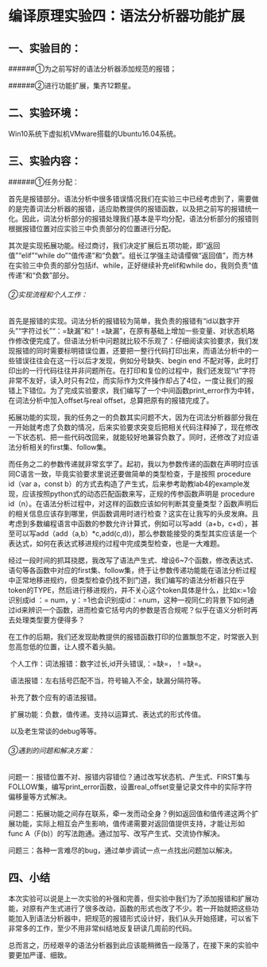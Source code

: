 # 编译原理实验四：语法分析器功能扩展

## 一、实验目的：

######①为之前写好的语法分析器添加规范的报错；

######②进行功能扩展，集齐12颗星。

## 二、实验环境：

Win10系统下虚拟机VMware搭载的Ubuntu16.04系统。

## 三、实验内容：

######①任务分配：

​	首先是报错部分。语法分析中很多错误情况我们在实验三中已经考虑到了，需要做的是完善词法分析器的报错，适应助教提供的报错函数，以及把之前写的报错统一化。因此，词法分析部分的报错处理我们基本是平均分配，语法分析部分的报错则根据报错位置对应实验三中负责部分的位置进行分配。

​	其次是实现拓展功能。经过商讨，我们决定扩展后五项功能，即“返回值”“elif”“while do”“值传递”和“负数”。组长江学强主动请缨做“返回值”，而方林在实验三中负责的部分包括if、while，正好继续补充elif和while do，我则负责“值传递”和“负数”部分。

###### ②实现流程和个人工作：

​	首先是报错的实现。词法分析的报错较为简单，我负责的报错有“id以数字开头”“字符过长”“：=缺漏”和“！=缺漏”，在原有基础上增加一些变量、对状态机略作修改便完成了。但语法分析中问题就比较不乐观了：仔细阅读实验要求，我们发现报错的同时需要标明错误位置，还要把一整行代码打印出来，而语法分析中的一些错误往往会在这一行以后才发现，例如分号缺失、begin end 不配对等，此时打印出的一行代码往往并非问题所在。在打印和复位的过程中，我们还发现“\t”字符非常不友好，读入时只有2位，而实际作为文件操作却占了4位，一度让我们的报错上下错位。为了完成实验要求，我们编写了一个中间函数print_error作为中转，在词法分析中加入offset与real offset，总算把原有的报错完成了。

​	拓展功能的实现，我的任务之一的负数其实问题不大，因为在词法分析器部分我在一开始就考虑了负数的情况，后来实验要求突变后把相关代码注释掉了，现在修改一下状态机、把一些代码改回来，就能较好地兼容负数了。同时，还修改了对应语法分析相关的first集、follow集。

​	而任务之二的参数传递就非常玄学了。起初，我以为参数传递的函数在声明时应该同C语言一致，毕竟实验要求里说还要做简单的类型检查，于是按照 procedure id（var a，const b）的方式去构造了产生式，后来参考助教lab4的example发现，应该按照python式的动态匹配函数来写，正规的传参函数声明是 procedure id（n）。在语法分析过程中，对这样的函数应该如何判断其变量类型？函数声明后的相关信息应该存到哪里，供函数调用时进行检查？这实在让我写的头皮发麻。且考虑到多数编程语言中函数的参数允许计算式，例如可以写add（a+b，c+d），甚至可以写add（add（a,b）*c,add(c,d))，那么参数能接受的类型其实应该是一个表达式，如何在表达式移进规约过程中完成类型检查，也是一大难题。

​	经过一段时间的抓耳挠腮，我改写了语法产生式、增设6~7个函数，修改表达式、语句等各函数中对应的first集、follow集，终于让参数传递功能能在语法分析过程中正常地移进规约，但类型检查仍找不到门道，我们编写的语法分析器只在乎token的TYPE，然后进行移进规约，并不关心这个token具体是什么，比如x:=1会识别成id ：= num，y：=1也会识别成id：=num，这种一视同仁的背景下如何通过id来辨识一个函数，进而检查它括号内的参数是否合规呢？似乎在语义分析时再去处理类型要方便得多？

​	在工作的后期，我们还发现助教提供的报错函数打印的位置飘忽不定，时常嵌入到忽高忽低的位置，让人摸不着头脑。

​	个人工作：词法报错：数字过长,id开头错误,：=缺=，！=缺=。

​	语法报错：左右括号匹配不当，符号输入不全，缺漏分隔符等。

​	补充了数个应有的语法报错。

​	扩展功能：负数，值传递。支持以运算式、表达式的形式传值。

​	以及老生常谈的debug等等。

###### ③遇到的问题和解决方案：

​	问题一：报错位置不对、报错内容错位？通过改写状态机、产生式、FIRST集与FOLLOW集，编写print_error函数，设置real_offset变量记录文件中的实际字符偏移量等方式解决。

​	问题二：拓展功能之间存在联系，牵一发而动全身？例如返回值和值传递这两个扩展功能，实际上相互会产生影响，值传递需要对返回值提供支持，才能让形如func A（F(b)）的写法跑通。通过加写、改写产生式、交流协作解决。

​	问题三：各种一言难尽的bug，通过单步调试一点一点找出问题加以解决。

## 四、小结

​	本次实验可以说是上一次实验的补强和完善，但实验中我们为了添加报错和扩展功能，对原有产生式进行了很多改动，函数的形式也改了不少。若一开始就把这些功能加入到语法分析器中，把规范的报错形式设计好，我们从头开始搭建，可以省下非常多的工作，至少不用非常纠结地反复研读几周前的代码。

​	总而言之，历经艰辛的语法分析器到此应该能稍微告一段落了，在接下来的实验中要更加严谨、细致。

​	

